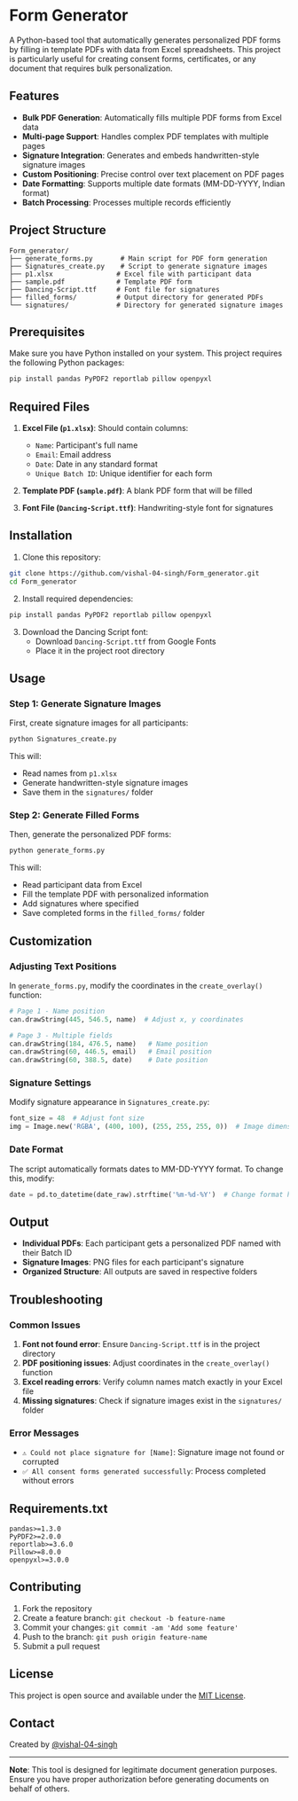 # Form Generator

A Python-based tool that automatically generates personalized PDF forms by filling in template PDFs with data from Excel spreadsheets. This project is particularly useful for creating consent forms, certificates, or any document that requires bulk personalization.

## Features

- **Bulk PDF Generation**: Automatically fills multiple PDF forms from Excel data
- **Multi-page Support**: Handles complex PDF templates with multiple pages
- **Signature Integration**: Generates and embeds handwritten-style signature images
- **Custom Positioning**: Precise control over text placement on PDF pages
- **Date Formatting**: Supports multiple date formats (MM-DD-YYYY, Indian format)
- **Batch Processing**: Processes multiple records efficiently

## Project Structure

```
Form_generator/
├── generate_forms.py       # Main script for PDF form generation
├── Signatures_create.py    # Script to generate signature images
├── p1.xlsx                # Excel file with participant data
├── sample.pdf             # Template PDF form
├── Dancing-Script.ttf     # Font file for signatures
├── filled_forms/          # Output directory for generated PDFs
└── signatures/            # Directory for generated signature images
```

## Prerequisites

Make sure you have Python installed on your system. This project requires the following Python packages:

```bash
pip install pandas PyPDF2 reportlab pillow openpyxl
```

## Required Files

1. **Excel File (`p1.xlsx`)**: Should contain columns:
   - `Name`: Participant's full name
   - `Email`: Email address
   - `Date`: Date in any standard format
   - `Unique Batch ID`: Unique identifier for each form

2. **Template PDF (`sample.pdf`)**: A blank PDF form that will be filled
3. **Font File (`Dancing-Script.ttf`)**: Handwriting-style font for signatures

## Installation

1. Clone this repository:
```bash
git clone https://github.com/vishal-04-singh/Form_generator.git
cd Form_generator
```

2. Install required dependencies:
```bash
pip install pandas PyPDF2 reportlab pillow openpyxl
```

3. Download the Dancing Script font:
   - Download `Dancing-Script.ttf` from Google Fonts
   - Place it in the project root directory

## Usage

### Step 1: Generate Signature Images

First, create signature images for all participants:

```bash
python Signatures_create.py
```

This will:
- Read names from `p1.xlsx`
- Generate handwritten-style signature images
- Save them in the `signatures/` folder

### Step 2: Generate Filled Forms

Then, generate the personalized PDF forms:

```bash
python generate_forms.py
```

This will:
- Read participant data from Excel
- Fill the template PDF with personalized information
- Add signatures where specified
- Save completed forms in the `filled_forms/` folder

## Customization

### Adjusting Text Positions

In `generate_forms.py`, modify the coordinates in the `create_overlay()` function:

```python
# Page 1 - Name position
can.drawString(445, 546.5, name)  # Adjust x, y coordinates

# Page 3 - Multiple fields
can.drawString(184, 476.5, name)   # Name position
can.drawString(60, 446.5, email)   # Email position
can.drawString(60, 388.5, date)    # Date position
```

### Signature Settings

Modify signature appearance in `Signatures_create.py`:

```python
font_size = 48  # Adjust font size
img = Image.new('RGBA', (400, 100), (255, 255, 255, 0))  # Image dimensions
```

### Date Format

The script automatically formats dates to MM-DD-YYYY format. To change this, modify:

```python
date = pd.to_datetime(date_raw).strftime('%m-%d-%Y')  # Change format here
```

## Output

- **Individual PDFs**: Each participant gets a personalized PDF named with their Batch ID
- **Signature Images**: PNG files for each participant's signature
- **Organized Structure**: All outputs are saved in respective folders

## Troubleshooting

### Common Issues

1. **Font not found error**: Ensure `Dancing-Script.ttf` is in the project directory
2. **PDF positioning issues**: Adjust coordinates in the `create_overlay()` function
3. **Excel reading errors**: Verify column names match exactly in your Excel file
4. **Missing signatures**: Check if signature images exist in the `signatures/` folder

### Error Messages

- `⚠️ Could not place signature for [Name]`: Signature image not found or corrupted
- `✅ All consent forms generated successfully`: Process completed without errors

## Requirements.txt

```
pandas>=1.3.0
PyPDF2>=2.0.0
reportlab>=3.6.0
Pillow>=8.0.0
openpyxl>=3.0.0
```

## Contributing

1. Fork the repository
2. Create a feature branch: `git checkout -b feature-name`
3. Commit your changes: `git commit -am 'Add some feature'`
4. Push to the branch: `git push origin feature-name`
5. Submit a pull request

## License

This project is open source and available under the [MIT License](LICENSE).

## Contact

Created by [@vishal-04-singh](https://github.com/vishal-04-singh)

---

**Note**: This tool is designed for legitimate document generation purposes. Ensure you have proper authorization before generating documents on behalf of others.